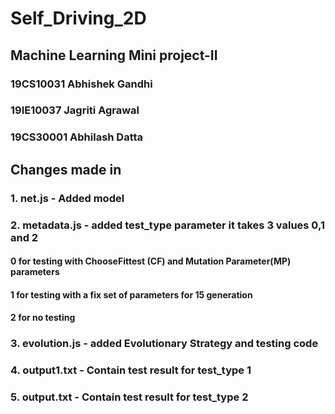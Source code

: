 # Self_Driving_2D



## Machine Learning Mini project-II

### 19CS10031   Abhishek Gandhi

### 19IE10037    Jagriti Agrawal

### 19CS30001   Abhilash Datta



## Changes made in
### 	1. net.js - Added model 
### 	2. metadata.js - added test_type parameter it takes 3 values 0,1 and 2

#### 			0 for testing with ChooseFittest (CF) and Mutation Parameter(MP) parameters

#### 			1 for testing with a fix set of parameters for 15 generation

#### 			2 for no testing

### 	3. evolution.js - added Evolutionary Strategy and testing code
### 	4. output1.txt - Contain test result for test_type 1
### 	5. output.txt - Contain test result for test_type 2